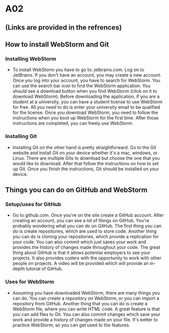 # A02

## (Links are provided in the refrences)

## How to install WebStorm and Git
### Installing WebStorm
- To install WebStorm you have to go to: jetbrains.com. Log on to JetBrains. If you don't have an account, you may create a new account. Once you log into your account, you have to search for WebStorm. You can use the search bar icon to find the WebStorm application. You should see a download button when you find WebStorm (click on it to download WebStorm). Before downloading the application, if you are a student at a university, you can have a student license to use WebStorm for free. All you need to do is enter your university email to be qualified for the license. Once you download WebStorm, you need to follow the instructions when you boot up WebStorm for the first time. After those instructions are completed, you can freely use WebStorm.
### Installing Git
- Installing Git on the other hand is pretty straightforward. Go to the Git website and install Git on your device whether it's a mac, windows, or Linux. There are multiple Gits to download but choose the one that you would like to download. After that follow the instructions on how to set up Git. Once you finish the instructions, Git should be installed on your device.

## Things you can do on GitHub and WebStorm
### Setup/uses for GitHub
- Go to github.com. Once you're on the site create a GitHub account. After creating an account, you can see a lot of things on GitHub. You're probably wondering what you can do on GitHub. The first thing you can do is create repositories, which are used to store code. Another thing you can do is cloning your repositories, which provide a replication for your code. You can also commit which just saves your work and provides the history of changes made throughout your code. The great thing about GitHub is that it allows potential employers to see your projects. It also provides coders with the opportunity to work with other people on projects. A video will be provided which will provide an in-depth tutorial of GitHub.
### Uses for WebStorm
- Assuming you have downloaded WebStorm, there are many things you can do. You can create a repository on WebStorm, or you can import a repository from GitHub. Another thing that you can do is create a WebStorm file, where you can write HTML code. A great feature is that you can add files to Git. You can also commit changes which save your work and provide a history of changes made on your file. It's better to practice WebStorm, so you can get used to the features.
